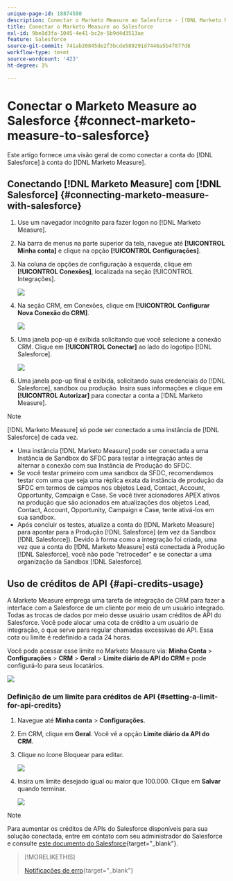 ```yaml
---
unique-page-id: 18874580
description: Conectar o Marketo Measure ao Salesforce - [!DNL Marketo Measure]
title: Conectar o Marketo Measure ao Salesforce
exl-id: 9be8d3fa-1045-4e41-bc2e-5b9d4d3513ae
feature: Salesforce
source-git-commit: 741ab20845de2f3bcde589291d7446a5b4f877d8
workflow-type: tm+mt
source-wordcount: '423'
ht-degree: 1%

---
```


# Conectar o Marketo Measure ao Salesforce {#connect-marketo-measure-to-salesforce}

Este artigo fornece uma visão geral de como conectar a conta do [!DNL Salesforce] à conta do [!DNL Marketo Measure].

## Conectando [!DNL Marketo Measure] com [!DNL Salesforce] {#connecting-marketo-measure-with-salesforce}

1. Use um navegador incógnito para fazer logon no [!DNL Marketo Measure].

1. Na barra de menus na parte superior da tela, navegue até **[!UICONTROL Minha conta]** e clique na opção **[!UICONTROL Configurações]**.

1. Na coluna de opções de configuração à esquerda, clique em **[!UICONTROL Conexões]**, localizada na seção [!UICONTROL Integrações].

   ![](assets/connect-marketo-measure-to-salesforce-1.png)

1. Na seção CRM, em Conexões, clique em **[!UICONTROL Configurar Nova Conexão do CRM]**.

   ![](assets/connect-marketo-measure-to-salesforce-2.png)

1. Uma janela pop-up é exibida solicitando que você selecione a conexão CRM. Clique em **[!UICONTROL Conectar]** ao lado do logotipo [!DNL Salesforce].

   ![](assets/connect-marketo-measure-to-salesforce-3.png)

1. Uma janela pop-up final é exibida, solicitando suas credenciais do [!DNL Salesforce], sandbox ou produção. Insira suas informações e clique em **[!UICONTROL Autorizar]** para conectar a conta a [!DNL Marketo Measure].

>[!NOTE]
>
>[!DNL Marketo Measure] só pode ser conectado a uma instância de [!DNL Salesforce] de cada vez.
>
>* Uma instância [!DNL Marketo Measure] pode ser conectada a uma Instância de Sandbox do SFDC para testar a integração antes de alternar a conexão com sua Instância de Produção do SFDC.
>* Se você testar primeiro com uma sandbox da SFDC, recomendamos testar com uma que seja uma réplica exata da instância de produção da SFDC em termos de campos nos objetos Lead, Contact, Account, Opportunity, Campaign e Case. Se você tiver acionadores APEX ativos na produção que são acionados em atualizações dos objetos Lead, Contact, Account, Opportunity, Campaign e Case, tente ativá-los em sua sandbox.
>* Após concluir os testes, atualize a conta do [!DNL Marketo Measure] para apontar para a Produção [!DNL Salesforce] (em vez da Sandbox [!DNL Salesforce]). Devido à forma como a integração foi criada, uma vez que a conta do [!DNL Marketo Measure] está conectada à Produção [!DNL Salesforce], você não pode &quot;retroceder&quot; e se conectar a uma organização da Sandbox [!DNL Salesforce].

## Uso de créditos de API {#api-credits-usage}

A Marketo Measure emprega uma tarefa de integração de CRM para fazer a interface com a Salesforce de um cliente por meio de um usuário integrado. Todas as trocas de dados por meio desse usuário usam créditos de API do Salesforce. Você pode alocar uma cota de crédito a um usuário de integração, o que serve para regular chamadas excessivas de API. Essa cota ou limite é redefinido a cada 24 horas.

Você pode acessar esse limite no Marketo Measure via: **Minha Conta** > **Configurações** > **CRM** > **Geral** > **Limite diário de API do CRM** e pode configurá-lo para seus locatários.

![](assets/connect-marketo-measure-to-salesforce-4.png)

### Definição de um limite para créditos de API {#setting-a-limit-for-api-credits}

1. Navegue até **Minha conta** > **Configurações**.

1. Em CRM, clique em **Geral**. Você vê a opção **Limite diário da API do CRM**.

1. Clique no ícone Bloquear para editar.

   ![](assets/connect-marketo-measure-to-salesforce-5.png)

1. Insira um limite desejado igual ou maior que 100.000. Clique em **Salvar** quando terminar.

   ![](assets/connect-marketo-measure-to-salesforce-6.png)

>[!NOTE]
>
>Para aumentar os créditos de APIs do Salesforce disponíveis para sua solução conectada, entre em contato com seu administrador do Salesforce e consulte [este documento do Salesforce](https://developer.salesforce.com/docs/atlas.en-us.salesforce_app_limits_cheatsheet.meta/salesforce_app_limits_cheatsheet/salesforce_app_limits_platform_api.htm){target="_blank"}.

>[!MORELIKETHIS]
>
>[Notificações de erro](/help/configuration-and-setup/getting-started-with-marketo-measure/error-notifications.md){target="_blank"}
